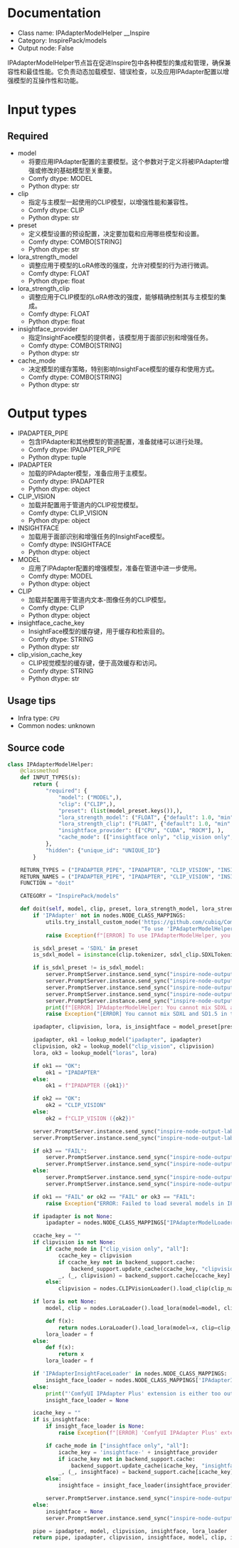 
# Documentation
- Class name: IPAdapterModelHelper __Inspire
- Category: InspirePack/models
- Output node: False

IPAdapterModelHelper节点旨在促进Inspire包中各种模型的集成和管理，确保兼容性和最佳性能。它负责动态加载模型、错误检查，以及应用IPAdapter配置以增强模型的互操作性和功能。

# Input types
## Required
- model
    - 将要应用IPAdapter配置的主要模型。这个参数对于定义将被IPAdapter增强或修改的基础模型至关重要。
    - Comfy dtype: MODEL
    - Python dtype: str
- clip
    - 指定与主模型一起使用的CLIP模型，以增强性能和兼容性。
    - Comfy dtype: CLIP
    - Python dtype: str
- preset
    - 定义模型设置的预设配置，决定要加载和应用哪些模型和设置。
    - Comfy dtype: COMBO[STRING]
    - Python dtype: str
- lora_strength_model
    - 调整应用于模型的LoRA修改的强度，允许对模型的行为进行微调。
    - Comfy dtype: FLOAT
    - Python dtype: float
- lora_strength_clip
    - 调整应用于CLIP模型的LoRA修改的强度，能够精确控制其与主模型的集成。
    - Comfy dtype: FLOAT
    - Python dtype: float
- insightface_provider
    - 指定InsightFace模型的提供者，该模型用于面部识别和增强任务。
    - Comfy dtype: COMBO[STRING]
    - Python dtype: str
- cache_mode
    - 决定模型的缓存策略，特别影响InsightFace模型的缓存和使用方式。
    - Comfy dtype: COMBO[STRING]
    - Python dtype: str

# Output types
- IPADAPTER_PIPE
    - 包含IPAdapter和其他模型的管道配置，准备就绪可以进行处理。
    - Comfy dtype: IPADAPTER_PIPE
    - Python dtype: tuple
- IPADAPTER
    - 加载的IPAdapter模型，准备应用于主模型。
    - Comfy dtype: IPADAPTER
    - Python dtype: object
- CLIP_VISION
    - 加载并配置用于管道内的CLIP视觉模型。
    - Comfy dtype: CLIP_VISION
    - Python dtype: object
- INSIGHTFACE
    - 加载用于面部识别和增强任务的InsightFace模型。
    - Comfy dtype: INSIGHTFACE
    - Python dtype: object
- MODEL
    - 应用了IPAdapter配置的增强模型，准备在管道中进一步使用。
    - Comfy dtype: MODEL
    - Python dtype: object
- CLIP
    - 加载并配置用于管道内文本-图像任务的CLIP模型。
    - Comfy dtype: CLIP
    - Python dtype: object
- insightface_cache_key
    - InsightFace模型的缓存键，用于缓存和检索目的。
    - Comfy dtype: STRING
    - Python dtype: str
- clip_vision_cache_key
    - CLIP视觉模型的缓存键，便于高效缓存和访问。
    - Comfy dtype: STRING
    - Python dtype: str


## Usage tips
- Infra type: `CPU`
- Common nodes: unknown


## Source code
```python
class IPAdapterModelHelper:
    @classmethod
    def INPUT_TYPES(s):
        return {
            "required": {
                "model": ("MODEL",),
                "clip": ("CLIP",),
                "preset": (list(model_preset.keys()),),
                "lora_strength_model": ("FLOAT", {"default": 1.0, "min": -20.0, "max": 20.0, "step": 0.01}),
                "lora_strength_clip": ("FLOAT", {"default": 1.0, "min": -20.0, "max": 20.0, "step": 0.01}),
                "insightface_provider": (["CPU", "CUDA", "ROCM"], ),
                "cache_mode": (["insightface only", "clip_vision only", "all", "none"], {"default": "insightface only"}),
            },
            "hidden": {"unique_id": "UNIQUE_ID"}
        }

    RETURN_TYPES = ("IPADAPTER_PIPE", "IPADAPTER", "CLIP_VISION", "INSIGHTFACE", "MODEL", "CLIP", "STRING", "STRING")
    RETURN_NAMES = ("IPADAPTER_PIPE", "IPADAPTER", "CLIP_VISION", "INSIGHTFACE", "MODEL", "CLIP", "insightface_cache_key", "clip_vision_cache_key")
    FUNCTION = "doit"

    CATEGORY = "InspirePack/models"

    def doit(self, model, clip, preset, lora_strength_model, lora_strength_clip, insightface_provider, cache_mode="none", unique_id=None):
        if 'IPAdapter' not in nodes.NODE_CLASS_MAPPINGS:
            utils.try_install_custom_node('https://github.com/cubiq/ComfyUI_IPAdapter_plus',
                                          "To use 'IPAdapterModelHelper' node, 'ComfyUI IPAdapter Plus' extension is required.")
            raise Exception(f"[ERROR] To use IPAdapterModelHelper, you need to install 'ComfyUI IPAdapter Plus'")

        is_sdxl_preset = 'SDXL' in preset
        is_sdxl_model = isinstance(clip.tokenizer, sdxl_clip.SDXLTokenizer)

        if is_sdxl_preset != is_sdxl_model:
            server.PromptServer.instance.send_sync("inspire-node-output-label", {"node_id": unique_id, "output_idx": 1, "label": "IPADAPTER (fail)"})
            server.PromptServer.instance.send_sync("inspire-node-output-label", {"node_id": unique_id, "output_idx": 2, "label": "CLIP_VISION (fail)"})
            server.PromptServer.instance.send_sync("inspire-node-output-label", {"node_id": unique_id, "output_idx": 3, "label": "INSIGHTFACE (fail)"})
            server.PromptServer.instance.send_sync("inspire-node-output-label", {"node_id": unique_id, "output_idx": 4, "label": "MODEL (fail)"})
            server.PromptServer.instance.send_sync("inspire-node-output-label", {"node_id": unique_id, "output_idx": 5, "label": "CLIP (fail)"})
            print(f"[ERROR] IPAdapterModelHelper: You cannot mix SDXL and SD1.5 in the checkpoint and IPAdapter.")
            raise Exception("[ERROR] You cannot mix SDXL and SD1.5 in the checkpoint and IPAdapter.")

        ipadapter, clipvision, lora, is_insightface = model_preset[preset]

        ipadapter, ok1 = lookup_model("ipadapter", ipadapter)
        clipvision, ok2 = lookup_model("clip_vision", clipvision)
        lora, ok3 = lookup_model("loras", lora)

        if ok1 == "OK":
            ok1 = "IPADAPTER"
        else:
            ok1 = f"IPADAPTER ({ok1})"

        if ok2 == "OK":
            ok2 = "CLIP_VISION"
        else:
            ok2 = f"CLIP_VISION ({ok2})"

        server.PromptServer.instance.send_sync("inspire-node-output-label", {"node_id": unique_id, "output_idx": 1, "label": ok1})
        server.PromptServer.instance.send_sync("inspire-node-output-label", {"node_id": unique_id, "output_idx": 2, "label": ok2})

        if ok3 == "FAIL":
            server.PromptServer.instance.send_sync("inspire-node-output-label", {"node_id": unique_id, "output_idx": 4, "label": "MODEL (fail)"})
            server.PromptServer.instance.send_sync("inspire-node-output-label", {"node_id": unique_id, "output_idx": 5, "label": "CLIP (fail)"})
        else:
            server.PromptServer.instance.send_sync("inspire-node-output-label", {"node_id": unique_id, "output_idx": 4, "label": "MODEL"})
            server.PromptServer.instance.send_sync("inspire-node-output-label", {"node_id": unique_id, "output_idx": 5, "label": "CLIP"})

        if ok1 == "FAIL" or ok2 == "FAIL" or ok3 == "FAIL":
            raise Exception("ERROR: Failed to load several models in IPAdapterModelHelper.")

        if ipadapter is not None:
            ipadapter = nodes.NODE_CLASS_MAPPINGS["IPAdapterModelLoader"]().load_ipadapter_model(ipadapter_file=ipadapter)[0]

        ccache_key = ""
        if clipvision is not None:
            if cache_mode in ["clip_vision only", "all"]:
                ccache_key = clipvision
                if ccache_key not in backend_support.cache:
                    backend_support.update_cache(ccache_key, "clipvision", (False, nodes.CLIPVisionLoader().load_clip(clip_name=clipvision)[0]))
                _, (_, clipvision) = backend_support.cache[ccache_key]
            else:
                clipvision = nodes.CLIPVisionLoader().load_clip(clip_name=clipvision)[0]

        if lora is not None:
            model, clip = nodes.LoraLoader().load_lora(model=model, clip=clip, lora_name=lora, strength_model=lora_strength_model, strength_clip=lora_strength_clip)

            def f(x):
                return nodes.LoraLoader().load_lora(model=x, clip=clip, lora_name=lora, strength_model=lora_strength_model, strength_clip=lora_strength_clip)
            lora_loader = f
        else:
            def f(x):
                return x
            lora_loader = f

        if 'IPAdapterInsightFaceLoader' in nodes.NODE_CLASS_MAPPINGS:
            insight_face_loader = nodes.NODE_CLASS_MAPPINGS['IPAdapterInsightFaceLoader']().load_insightface
        else:
            print("'ComfyUI IPAdapter Plus' extension is either too outdated or not installed.")
            insight_face_loader = None

        icache_key = ""
        if is_insightface:
            if insight_face_loader is None:
                raise Exception(f"[ERROR] 'ComfyUI IPAdapter Plus' extension is either too outdated or not installed.")

            if cache_mode in ["insightface only", "all"]:
                icache_key = 'insightface-' + insightface_provider
                if icache_key not in backend_support.cache:
                    backend_support.update_cache(icache_key, "insightface", (False, insight_face_loader(insightface_provider)[0]))
                _, (_, insightface) = backend_support.cache[icache_key]
            else:
                insightface = insight_face_loader(insightface_provider)[0]

            server.PromptServer.instance.send_sync("inspire-node-output-label", {"node_id": unique_id, "output_idx": 3, "label": "INSIGHTFACE"})
        else:
            insightface = None
            server.PromptServer.instance.send_sync("inspire-node-output-label", {"node_id": unique_id, "output_idx": 3, "label": "INSIGHTFACE (N/A)"})

        pipe = ipadapter, model, clipvision, insightface, lora_loader
        return pipe, ipadapter, clipvision, insightface, model, clip, icache_key, ccache_key

```
